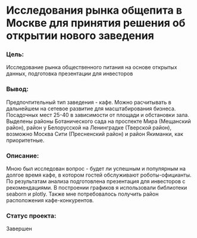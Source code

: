 # Исследования рынка общепита в Москве для принятия решения об открытии нового заведения
### Цель:
Исследование рынка общественного питания на основе открытых данных, подготовка презентации для инвесторов
### Вывод:
Предпочтительный тип заведения - кафе. Можно расчитывать в дальнейшем на сетевое развитие для масштабирования бизнеса. Посадочных мест 25-40 в зависимости от площади и обстановки зала. Выделены районы Ботанического сада на проспекте Мира (Мещанский район), район у Белорусской на Ленинградке (Тверской район), возможно Москва Сити (Пресненский район)  и район Якиманки, как приоритетные.
### Описание:
Мною был исследован вопрос - будет ли успешным и популярным на долгое время кафе, в
котором гостей обслуживают роботы-официанты. По результатам анализа подготовлена
презентация для инвесторов с рекомендациями. В построении графиков я использовали
библиотеки seaborn и plotly. Также мне потребовалось получить район расположения
кафе-конкурентов.
### Статус проекта:
Завершен
